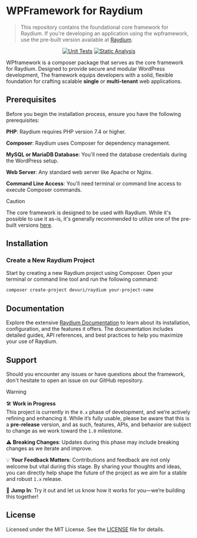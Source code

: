 # WPFramework for Raydium

> This repository contains the foundational core framework for Raydium. If you're developing an application using the wpframework, use the pre-built version available at [Raydium](https://github.com/devuri/raydium/).

<div align="center">

[![Unit Tests](https://github.com/devuri/wpframework/actions/workflows/unit-tests.yml/badge.svg)](https://github.com/devuri/wpframework/actions/workflows/unit-tests.yml) [![Static Analysis](https://github.com/devuri/wpframework/actions/workflows/static-analysis.yml/badge.svg)](https://github.com/devuri/wpframework/actions/workflows/static-analysis.yml)

</div>

WPframework is a composer package that serves as the core framework for Raydium. Designed to provide secure and modular WordPress development, The framework equips developers with a solid, flexible foundation for crafting scalable **single** or **multi-tenant** web applications.


## Prerequisites

Before you begin the installation process, ensure you have the following prerequisites:

**PHP**: Raydium requires PHP version 7.4 or higher.

**Composer**: Raydium uses Composer for dependency management. 

**MySQL or MariaDB Database**: You'll need the database credentials during the WordPress setup.

**Web Server**: Any standard web server like Apache or Nginx.

**Command Line Access**: You'll need terminal or command line access to execute Composer commands.

> [!CAUTION]
> The core framework is designed to be used with Raydium. While it's possible to use it as-is, it's generally recommended to utilize one of the pre-built versions [here](https://github.com/devuri/raydium/).

## Installation

### Create a New Raydium Project

Start by creating a new Raydium project using Composer. Open your terminal or command line tool and run the following command:

```bash
composer create-project devuri/raydium your-project-name
```

## Documentation

Explore the extensive [Raydium Documentation](https://devuri.github.io/wpframework/) to learn about its installation, configuration, and the features it offers. The documentation includes detailed guides, API references, and best practices to help you maximize your use of Raydium.


## Support

Should you encounter any issues or have questions about the framework, don't hesitate to open an issue on our GitHub repository.


> [!WARNING]  
> 🛠️ **Work in Progress**  
> This project is currently in the `0.x` phase of development, and we’re actively refining and enhancing it. While it’s fully usable, please be aware that this is a **pre-release** version, and as such, features, APIs, and behavior are subject to change as we work toward the `1.0` milestone.  
>  
> ⚠️ **Breaking Changes**: Updates during this phase may include breaking changes as we iterate and improve.  
>  
> 💡 **Your Feedback Matters**: Contributions and feedback are not only welcome but vital during this stage. By sharing your thoughts and ideas, you can directly help shape the future of the project as we aim for a stable and robust `1.x` release.  
>  
> 🚀 **Jump In**: Try it out and let us know how it works for you—we’re building this together!



## License

Licensed under the MIT License. See the [LICENSE](LICENSE) file for details.
